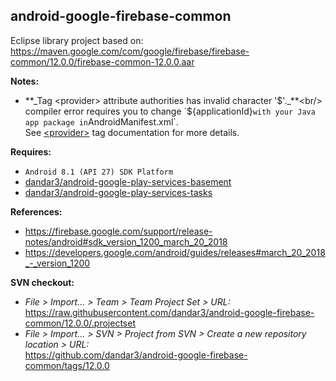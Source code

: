 ## android-google-firebase-common

Eclipse library project based on:<br/>
https://maven.google.com/com/google/firebase/firebase-common/12.0.0/firebase-common-12.0.0.aar

**Notes:**
- **_Tag &lt;provider&gt; attribute authorities has invalid character '$'._**<br/>
compiler error requires you to change `${applicationId}` with your Java app package in `AndroidManifest.xml`.<br/>
See [&lt;provider&gt;](https://developer.android.com/guide/topics/manifest/provider-element.html) tag documentation for more details.


**Requires:**
- `Android 8.1 (API 27) SDK Platform`
- [dandar3/android-google-play-services-basement](https://github.com/dandar3/android-google-play-services-basement/tree/12.0.0)
- [dandar3/android-google-play-services-tasks](https://github.com/dandar3/android-google-play-services-tasks/tree/12.0.0)

**References:**
- https://firebase.google.com/support/release-notes/android#sdk_version_1200_march_20_2018
- https://developers.google.com/android/guides/releases#march_20_2018_-_version_1200

**SVN checkout:**
- _File > Import... > Team > Team Project Set > URL:_<br/>
  https://raw.githubusercontent.com/dandar3/android-google-firebase-common/12.0.0/.projectset
- _File > Import... > SVN > Project from SVN > Create a new repository location > URL:_<br/> 
  https://github.com/dandar3/android-google-firebase-common/tags/12.0.0
